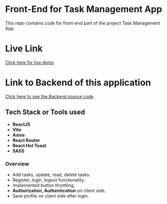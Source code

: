 # Front-End for Task Management App

This repo contains code for front-end part of the project Task Management App.

# Live Link

[Click here for live demo](https://task-management-app-frontend-9tm4.vercel.app/)

# Link to Backend of this application

[Click here to see the Backend source code](https://github.com/NayanBramhane/task-management-app)

## Tech Stack or Tools used

- **ReactJS**
- **Vite**
- **Axios**
- **React Router**
- **React Hot Toast**
- **SASS**

### Overview

- Add tasks, update, read, delete tasks.
- Register, login, logout functionality.
- Implemented button throttling.
- **Authorization, Authentication** on client side.
- Save profile on client side after login.